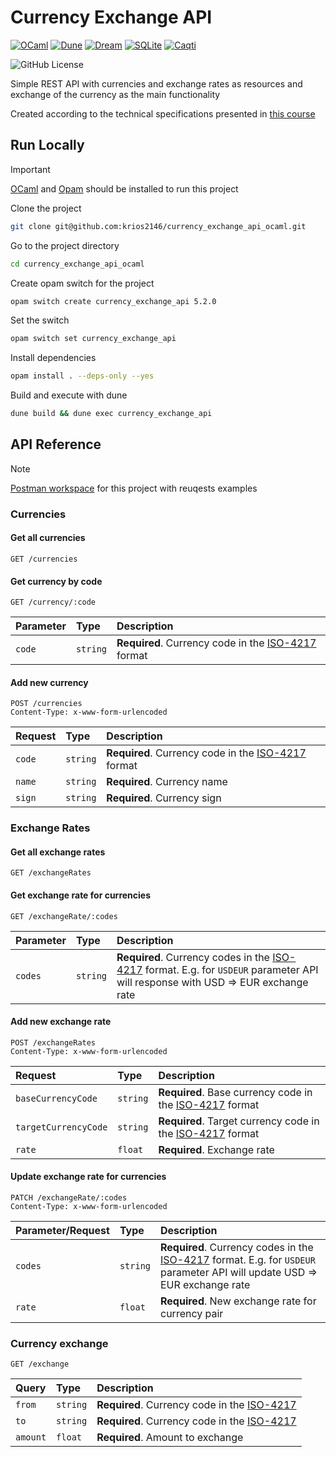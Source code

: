# Currency Exchange API

[![OCaml](https://img.shields.io/badge/OCaml-black?style=for-the-badge&logo=ocaml)](https://ocaml.org/)
[![Dune](https://img.shields.io/badge/dune-black?style=for-the-badge)](https://github.com/ocaml/dune)
[![Dream](https://img.shields.io/badge/dream-black?style=for-the-badge)](https://aantron.github.io/dream/)
[![SQLite](https://img.shields.io/badge/sqlite-black?style=for-the-badge&logo=sqlite)](https://www.sqlite.org/)
[![Caqti](https://img.shields.io/badge/caqti-black?style=for-the-badge)](https://github.com/paurkedal/ocaml-caqti)

![GitHub License](https://img.shields.io/github/license/krios2146/currency_exchange_api_ocaml?style=flat-square&labelColor=black&color=black)

Simple REST API with currencies and exchange rates as resources and exchange of the currency as the main functionality

Created according to the technical specifications presented in [this course](https://zhukovsd.github.io/java-backend-learning-course/projects/currency-exchange)
## Run Locally

> [!IMPORTANT]  
> [OCaml](https://ocaml.org/install) and [Opam](https://opam.ocaml.org/) should be installed to run this project

Clone the project

```bash
git clone git@github.com:krios2146/currency_exchange_api_ocaml.git
```

Go to the project directory

```bash
cd currency_exchange_api_ocaml
```

Create opam switch for the project

```bash
opam switch create currency_exchange_api 5.2.0
```

Set the switch

```bash
opam switch set currency_exchange_api
```

Install dependencies

```bash
opam install . --deps-only --yes
```

Build and execute with dune

```bash
dune build && dune exec currency_exchange_api
```

## API Reference
> [!NOTE]  
> [Postman workspace](https://www.postman.com/krios2185/workspace/currency-exchange-workspace) for this project with reuqests examples

### Currencies

#### Get all currencies

```http
GET /currencies
```

#### Get currency by code

```http
GET /currency/:code
```

| Parameter | Type     | Description                                                                                  |
|:----------|:---------|:---------------------------------------------------------------------------------------------|
| `code`    | `string` | **Required**. Currency code in the [ISO-4217](https://en.wikipedia.org/wiki/ISO_4217) format |

#### Add new currency

```http
POST /currencies
Content-Type: x-www-form-urlencoded
```

| Request | Type     | Description                                                                                  |
|:--------|:---------|:---------------------------------------------------------------------------------------------|
| `code`  | `string` | **Required**. Currency code in the [ISO-4217](https://en.wikipedia.org/wiki/ISO_4217) format |
| `name`  | `string` | **Required**. Currency name                                                                  |
| `sign`  | `string` | **Required**. Currency sign                                                                  |

### Exchange Rates

#### Get all exchange rates

```http
GET /exchangeRates
```

#### Get exchange rate for currencies

```http
GET /exchangeRate/:codes
```

| Parameter | Type     | Description                                                                                                                                                                |
|:----------|:---------|:---------------------------------------------------------------------------------------------------------------------------------------------------------------------------|
| `codes`   | `string` | **Required**. Currency codes in the [ISO-4217](https://en.wikipedia.org/wiki/ISO_4217) format. E.g. for `USDEUR` parameter API will response with USD => EUR exchange rate |

#### Add new exchange rate

```http
POST /exchangeRates
Content-Type: x-www-form-urlencoded
```

| Request              | Type     | Description                                                                                         |
|:---------------------|:---------|:----------------------------------------------------------------------------------------------------|
| `baseCurrencyCode`   | `string` | **Required**. Base currency code in the [ISO-4217](https://en.wikipedia.org/wiki/ISO_4217) format   |
| `targetCurrencyCode` | `string` | **Required**. Target currency code in the [ISO-4217](https://en.wikipedia.org/wiki/ISO_4217) format |
| `rate`               | `float`  | **Required**. Exchange rate                                                                         |

#### Update exchange rate for currencies

```http
PATCH /exchangeRate/:codes
Content-Type: x-www-form-urlencoded
```

| Parameter/Request | Type     | Description                                                                                                                                                         |
|:------------------|:---------|:--------------------------------------------------------------------------------------------------------------------------------------------------------------------|
| `codes`           | `string` | **Required**. Currency codes in the [ISO-4217](https://en.wikipedia.org/wiki/ISO_4217) format. E.g. for `USDEUR` parameter API will update USD => EUR exchange rate |
| `rate`            | `float`  | **Required**. New exchange rate for currency pair                                                                                                                   |

### Currency exchange

```http
GET /exchange
```

| Query    | Type     | Description                                                                           |
|:---------|:---------|:--------------------------------------------------------------------------------------|
| `from`   | `string` | **Required**. Currency code in the [ISO-4217](https://en.wikipedia.org/wiki/ISO_4217) |
| `to`     | `string` | **Required**. Currency code in the [ISO-4217](https://en.wikipedia.org/wiki/ISO_4217) |
| `amount` | `float`  | **Required**. Amount to exchange                                                      |
